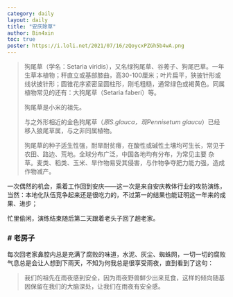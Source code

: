 ```yaml
---
category: daily
layout: daily
title: "安庆除草"
author: Bin4xin
toc: true
poster: https://i.loli.net/2021/07/16/zQoycxPZGh5b4wA.png
---
```


> 狗尾草（学名：Setaria viridis），又名绿狗尾草、谷莠子、狗尾巴草。一年生草本植物；秆直立或基部膝曲，高30-100厘米；叶片扁平，狭披针形或线状披针形；圆锥花序紧密呈圆柱形，刚毛粗糙，通常绿色或褐黄色。同属植物常见的还有：大狗尾草（Setaria faberi）等。
> 
> 狗尾草是小米的祖先。
>
> 与之外形相近的金色狗尾草（*原S.glauca，现Pennisetum glaucu*）已经移入狼尾草属，与之非同属植物。
>
> 狗尾草的种子适生性强，耐旱耐贫瘠，在酸性或碱性土壤均可生长，常见于农田、路边、荒地。全球分布广泛，中国各地均有分布，为常见主要
> 杂草。麦类、稻类、玉米、旱作物易受其侵害，与作物争夺肥力能力强，造成作物减产。

一次偶然的机会，乘着工作回到安庆——这一次是来自安庆教体行业的攻防演练，当然：本地化队伍竞争起来还是很吃力的，不过第一的结果也能证明这一年来的成果、进步；

忙里偷闲，演练结束随后第二天跟着老头子回了趟老家。

### *#* 老房子

每次回老家鼻腔内总是充满了腐败的味道，水泥、灰尘、蜘蛛网，一切一切的腐败气息总是会让人想到下雨天，不知为何我总是很享受雨夜，直到看到了这句：

> 我们的祖先在雨夜感到安全，因为雨夜野兽鲜少出来觅食，这样的倾向随基因保留在我们的大脑深处，让我们在雨夜有安全感。

